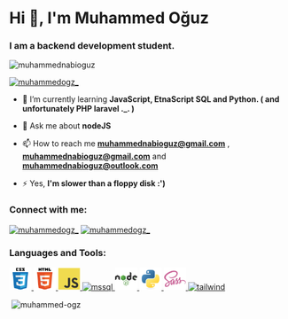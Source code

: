 <h1>Hi 👋, I'm Muhammed Oğuz</h1>
<h3>I am a backend development student.</h3>

<p align="left"> <img src="https://komarev.com/ghpvc/?username=muhammednabioguz&label=Profile%20views&color=0e75b6&style=flat" alt="muhammednabioguz" /> </p>

<p align="left"> <a href="https://twitter.com/muhammedogz_" target="blank"><img src="https://img.shields.io/twitter/follow/muhammedogz_?logo=twitter&style=for-the-badge" alt="muhammedogz_" /></a> </p>

- 🌱 I’m currently learning **JavaScript, EtnaScript SQL and Python. ( and unfortunately PHP laravel .\_. )**

- 💬 Ask me about **nodeJS**

- 📫 How to reach me **muhammednabioguz@gmail.com** , **muhammednabioguz@gmail.com** and **muhammednabioguz@outlook.com**

- ⚡ Yes, **I'm slower than a floppy disk :')**

<h3 align="left">Connect with me:</h3>
<p align="left">
<a href="https://twitter.com/muhammedogz_" target="blank"><img align="center" src="https://raw.githubusercontent.com/rahuldkjain/github-profile-readme-generator/master/src/images/icons/Social/twitter.svg" alt="muhammedogz_" height="30" width="40" /></a>
<a href="https://instagram.com/muhammedogz_" target="blank"><img align="center" src="https://raw.githubusercontent.com/rahuldkjain/github-profile-readme-generator/master/src/images/icons/Social/instagram.svg" alt="muhammedogz_" height="30" width="40" /></a>
</p>

<h3 align="left">Languages and Tools:</h3>
<p align="left"><a href="https://www.w3schools.com/css/" target="_blank" rel="noreferrer"> <img src="https://raw.githubusercontent.com/devicons/devicon/master/icons/css3/css3-original-wordmark.svg" alt="css3" width="40" height="40"/> </a> <a href="https://www.w3.org/html/" target="_blank" rel="noreferrer"> <img src="https://raw.githubusercontent.com/devicons/devicon/master/icons/html5/html5-original-wordmark.svg" alt="html5" width="40" height="40"/> </a> <a href="https://developer.mozilla.org/en-US/docs/Web/JavaScript" target="_blank" rel="noreferrer"> <img src="https://raw.githubusercontent.com/devicons/devicon/master/icons/javascript/javascript-original.svg" alt="javascript" width="40" height="40"/> </a> <a href="https://www.microsoft.com/en-us/sql-server" target="_blank" rel="noreferrer"> <img src="https://www.svgrepo.com/show/303229/microsoft-sql-server-logo.svg" alt="mssql" width="40" height="40"/> </a> <a href="https://nodejs.org" target="_blank" rel="noreferrer"> <img src="https://raw.githubusercontent.com/devicons/devicon/master/icons/nodejs/nodejs-original-wordmark.svg" alt="nodejs" width="40" height="40"/> </a> <a href="https://www.python.org" target="_blank" rel="noreferrer"> <img src="https://raw.githubusercontent.com/devicons/devicon/master/icons/python/python-original.svg" alt="python" width="40" height="40"/> </a> <a href="https://sass-lang.com" target="_blank" rel="noreferrer"> <img src="https://raw.githubusercontent.com/devicons/devicon/master/icons/sass/sass-original.svg" alt="sass" width="40" height="40"/> </a> <a href="https://tailwindcss.com/" target="_blank" rel="noreferrer"> <img src="https://www.vectorlogo.zone/logos/tailwindcss/tailwindcss-icon.svg" alt="tailwind" width="40" height="40"/> </a> </p>

<p>&nbsp;<img align="center" src="https://github-readme-stats.vercel.app/api?username=muhammed-ogz&show_icons=true&theme=radical" alt="muhammed-ogz" /></p>
